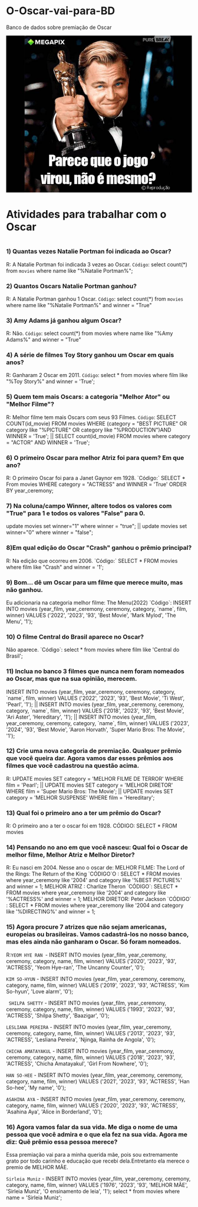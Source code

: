 # O-Oscar-vai-para-BD
Banco de dados sobre premiação de Oscar

<img src = "https://github.com/DevGuiMuniz/O-Oscar-vai-para-BD/blob/main/oscar.jpg">

<h1>Atividades para trabalhar com o Oscar<h1/>
  
  <h3> 1) Quantas vezes Natalie Portman foi indicada ao Oscar? </h3>

  R: A Natalie Portman foi indicada 3 vezes ao Oscar.
    `Código`: select count(*) from `movies` where name like "%Natalie  Portman%";
  
  <h3>2) Quantos Oscars Natalie Portman ganhou?</h3>
  
   R: A Natalie Portman ganhou 1 Oscar. `Código`: select count(*) from `movies` where name like "%Natalie Portman%" and winner = "True" </p>
  
  <h3>3) Amy Adams já ganhou algum Oscar? </h3>
  
  R: Não. `Código`: select count(*) from movies where name like "%Amy Adams%" and winner = "True"
  
  <h3> 4) A série de filmes Toy Story ganhou um Oscar em quais anos? </h3>

   R: Ganharam 2 Oscar em 2011. `Código`: select * from movies where film like "%Toy Story%" and winner = 'True';
  
  <h3>5) Quem tem mais Oscars: a categoria "Melhor Ator" ou "Melhor Filme"?</h3>
  
   R: Melhor filme tem mais Oscars com seus 93 Filmes. `Código`: SELECT COUNT(id_movie) FROM movies WHERE (category = "BEST PICTURE" OR category like "%PICTURE" OR category like "%PRODUCTION")AND WINNER = 'True'; ||  SELECT count(id_movie) FROM movies where category = "ACTOR" AND WINNER = 'True';  </p> 
  
  <h3> 6) O primeiro Oscar para melhor Atriz foi para quem? Em que ano? </h3>
   R: O primeiro Oscar foi para a Janet Gaynor em 1928. `Código:` SELECT * From movies WHERE category = "ACTRESS" and WINNER = 'True' ORDER BY year_ceremony; 
  
  <h3> 7) Na coluna/campo Winner, altere todos os valores com "True" para 1 e todos os valores "False" para 0.</h3>
   <p> update movies set winner="1" where winner = "true"; ||
      update movies set winner="0" where winner = "false"; </p> 
  <h3> 8)Em qual edição do Oscar "Crash" ganhou o prêmio principal?</h3>
   R: Na edição que ocorreu em 2006. `Código:` SELECT * FROM movies where film like "Crash" and winner = '1';
  
  <h3> 9) Bom... dê um Oscar para um filme que merece muito, mas não ganhou. </h3>
   Eu adicionaria na categoria melhor filme: The Menu(2022) `Código`: INSERT INTO movies (year_film, year_ceremony, ceremony, category, `name`, film, winner) VALUES ('2022', '2023', '93', 'Best Movie', 'Mark Mylod', 'The Menu', '1');
  
  <h3> 10) O filme Central do Brasil aparece no Oscar? </h3> 
   Não aparece. `Código`: select * from movies where film like 'Central do Brasil'; 
  
  <h3> 11) Inclua no banco 3 filmes que nunca nem foram nomeados ao Oscar, mas que na sua opinião, merecem. </h3>
  <p> INSERT INTO movies (year_film, year_ceremony, ceremony, category, `name`, film, winner) VALUES ('2022', '2023', '93', 'Best Movie', 'Ti West', 'Pearl', '1'); || 
INSERT INTO movies (year_film, year_ceremony, ceremony, category, `name`, film, winner) VALUES ('2018', '2023', '93', 'Best Movie', 'Ari Aster', 'Hereditary', '1'); ||
INSERT INTO movies (year_film, year_ceremony, ceremony, category, `name`, film, winner) VALUES ('2023', '2024', '93', 'Best Movie', 'Aaron Horvath', 'Super Mario Bros: The Movie', '1');  </p>
  
  <h3> 12) Crie uma nova categoria de premiação. Qualquer prêmio que você queira dar. Agora vamos dar esses prêmios aos filmes que você cadastrou na questão acima. </h3>
  
   R: UPDATE movies SET category = 'MELHOR FILME DE TERROR' WHERE film = 'Pearl'; ||
UPDATE movies SET category = 'MELHOR DIRETOR' WHERE film = 'Super Mario Bros: The Movie'; ||
UPDATE movies SET category = 'MELHOR SUSPENSE' WHERE film = 'Hereditary'; 
  
  <h3>13) Qual foi o primeiro ano a ter um prêmio do Oscar?</h3>
   R: O primeiro ano a ter o oscar foi em 1928. 
   CÓDIGO: SELECT * FROM movies  
  
  <h3> 14) Pensando no ano em que você nasceu: Qual foi o Oscar de melhor filme, Melhor Atriz e Melhor Diretor? </h3>
   R: Eu nasci em 2004. Nesse ano o oscar de:
  MELHOR FILME: The Lord of the Rings: The Return of the King `CÓDIGO`O : SELECT * FROM movies where year_ceremony like '2004' and category like '%BEST PICTURE%' and winner = 1; 
    MELHOR ATRIZ : Charlize Theron `CÓDIGO`: SELECT * FROM movies where year_ceremony like '2004' and category like '%ACTRESS%' and winner = 1; 
    MELHOR DIRETOR: Peter Jackson `CÓDIGO` : SELECT * FROM movies where year_ceremony like '2004 and category like  '%DIRECTING%' and winner = 1;
   
  <h3> 15) Agora procure 7 atrizes que não sejam americanas, europeias ou brasileiras. Vamos cadastrá-los no nosso banco, mas eles ainda não ganharam o Oscar. Só foram nomeados.</h3>
  
   R:`YEOM HYE RAN `- INSERT INTO movies (year_film, year_ceremony, ceremony, category, name, film, winner) VALUES ('2020', '2023', '93', 'ACTRESS', 'Yeom Hye-ran', 'The Uncanny Counter', '0');
  
`KIM SO-HYUN` - INSERT INTO movies (year_film, year_ceremony, ceremony, category, name, film, winner) VALUES ('2019', '2023', '93', 'ACTRESS', 'Kim So-hyun', 'Love alarm', '0');  
  
` SHILPA SHETTY` - INSERT INTO movies (year_film, year_ceremony, ceremony, category, name, film, winner) VALUES ('1993', '2023', '93', 'ACTRESS', 'Shilpa Shetty', 'Baazigar', '0');
  
  
`LESLIANA PEREIRA` - INSERT INTO movies (year_film, year_ceremony, ceremony, category, name, film, winner) VALUES ('2013', '2023', '93', 'ACTRESS', 'Lesliana Pereira', 'Njinga, Rainha de Angola', '0'); 
  
`CHICHA AMATAYAKUL` - INSERT INTO movies (year_film, year_ceremony, ceremony, category, name, film, winner) VALUES ('2018', '2023', '93', 'ACTRESS', 'Chicha Amatayakul', 'Girl From Nowhere', '0');
  
`HAN SO-HEE` - INSERT INTO movies (year_film, year_ceremony, ceremony, category, name, film, winner) VALUES ('2021', '2023', '93', 'ACTRESS', 'Han So-hee', 'My name', '0');
  
`ASAHINA AYA` - INSERT INTO movies (year_film, year_ceremony, ceremony, category, name, film, winner) VALUES ('2020', '2023', '93', 'ACTRESS', 'Asahina Aya', 'Alice in Borderland', '0'); 

  <h3> 16) Agora vamos falar da sua vida. Me diga o nome de uma pessoa que você admira e o que ela fez na sua vida. Agora me diz: Quê prêmio essa pessoa merece? </h3>
  
  <p> Essa premiação vai para a minha querida mãe, pois sou extremamente grato por todo carinho e educação que recebi dela.Entretanto ela merece o premio de MELHOR MÃE. </p>
  
`Sirleia Muniz` - INSERT INTO movies (year_film, year_ceremony, ceremony, category, name, film, winner) VALUES ('1976', '2023', '93', 'MELHOR MÃE', 'Sirleia Muniz', 'O ensinamento de leia', '1'); 
 select * from movies where name = 'Sirleia Muniz';
  
    
    
    
    
    
    
    
